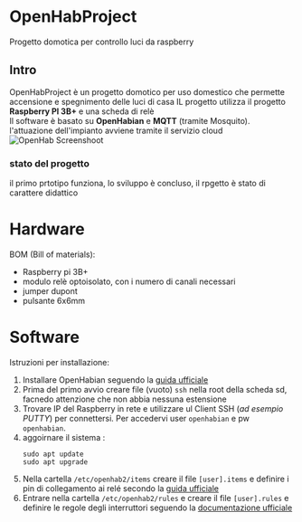 # OpenHabProject
Progetto domotica per controllo luci da raspberry

## Intro 
OpenHabProject è un progetto domotico per uso domestico che permette accensione e spegnimento delle luci di casa
IL progetto utilizza il progetto **Raspberry PI 3B+** e una scheda di relè  
Il software è basato su **OpenHabian** e **MQTT** (tramite Mosquito).  
l'attuazione dell'impianto avviene tramite il servizio cloud   
![OpenHab Screenshoot](https://image.ibb.co/eoFCVq/openhab-screen.png) 

### stato del progetto
il primo prtotipo funziona, lo sviluppo è concluso, il rpgetto è stato di carattere didattico


# Hardware  
BOM (Bill of materials):
* Raspberry pi 3B+
* modulo relè optoisolato, con i numero di canali necessari  
* jumper dupont  
* pulsante 6x6mm

# Software    
Istruzioni per installazione:  

1. Installare OpenHabian seguendo la [guida ufficiale](https://www.openhab.org/docs/installation/openhabian.html#quick-start)  
1. Prima del primo avvio creare file (vuoto) `ssh` nella root della scheda sd, facnedo attenzione che non abbia nessuna estensione  
1. Trovare IP del Raspberry in rete e utilizzare ul Client SSH (_ad esempio PUTTY_) per connettersi. Per accedervi user `openhabian`
e pw `openhabian`.  
1. aggoirnare il sistema :
    ```
    sudo apt update 
    sudo apt upgrade
    ```
1. Nella cartella `/etc/openhab2/items` creare il file `[user].items` e definire i pin di collegamento ai relé secondo la [guida ufficiale](https://www.openhab.org/docs/configuration/items.html#introduction)
1. Entrare nella cartella `/etc/openhab2/rules` e creare il file `[user].rules` e definire le regole degli interruttori seguendo la [documentazione ufficiale](https://www.openhab.org/docs/configuration/rules-dsl.html#defining-rules)
